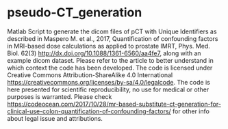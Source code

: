 # pseudo-CT_generation
Matlab Script to generate the dicom files of pCT with Unique Identifiers as described in Maspero M. et al., 2017, Quantification of confounding factors in MRI-based dose calculations as applied to prostate IMRT, Phys. Med. Biol. 62(3) http://dx.doi.org/10.1088/1361-6560/aa4fe7, along with an example dicom dataset. Please refer to the article to better understand in which context the code has been developed.
The code is licensed under Creative Commons Attribution-ShareAlike 4.0 International https://creativecommons.org/licenses/by-sa/4.0/legalcode. The code is here presented for scientific reproducibility, no use for medical or other purposes is warranted. Please check https://codeocean.com/2017/10/28/mr-based-substitute-ct-generation-for-clinical-use-colon-quantification-of-confounding-factors/ for other info about legal issue and attributions.
